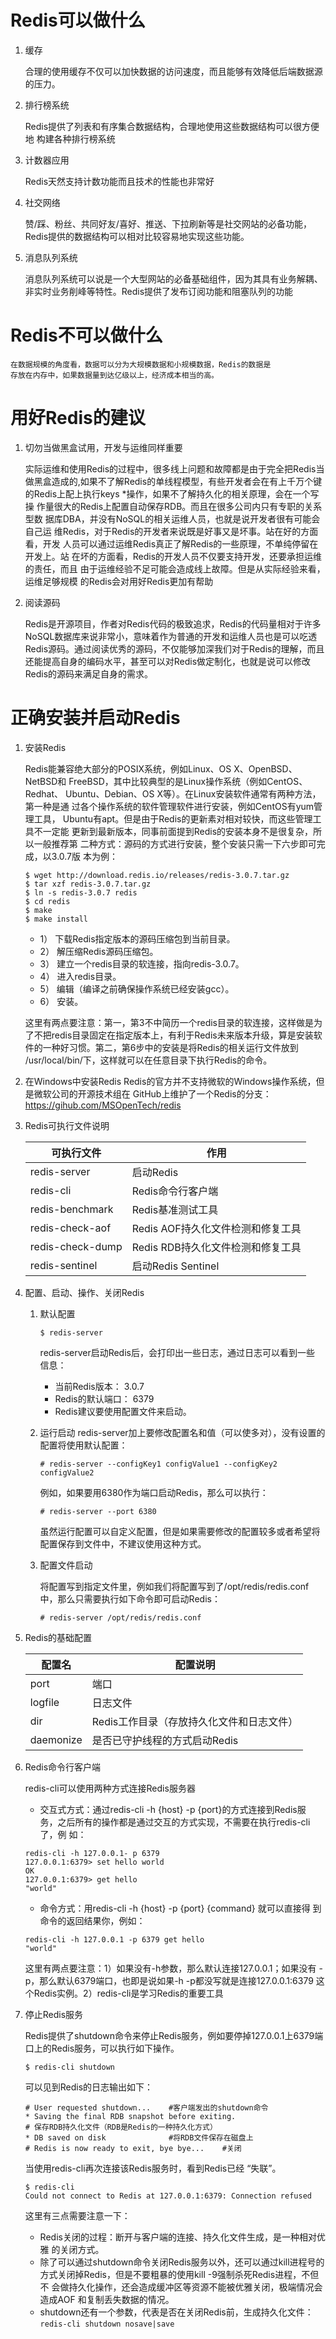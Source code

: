 # Redis可以做什么
1. 缓存

    合理的使用缓存不仅可以加快数据的访问速度，而且能够有效降低后端数据源
    的压力。

2. 排行榜系统

    Redis提供了列表和有序集合数据结构，合理地使用这些数据结构可以很方便地
    构建各种排行榜系统

3. 计数器应用

    Redis天然支持计数功能而且技术的性能也非常好

4. 社交网络

    赞/踩、粉丝、共同好友/喜好、推送、下拉刷新等是社交网站的必备功能，
    Redis提供的数据结构可以相对比较容易地实现这些功能。

5. 消息队列系统

    消息队列系统可以说是一个大型网站的必备基础组件，因为其具有业务解耦、
    非实时业务削峰等特性。Redis提供了发布订阅功能和阻塞队列的功能

# Redis不可以做什么

    在数据规模的角度看，数据可以分为大规模数据和小规模数据，Redis的数据是
    存放在内存中，如果数据量到达亿级以上，经济成本相当的高。

# 用好Redis的建议

1. 切勿当做黑盒试用，开发与运维同样重要

    实际运维和使用Redis的过程中，很多线上问题和故障都是由于完全把Redis当
    做黑盒造成的,如果不了解Redis的单线程模型，有些开发者会在有上千万个键
    的Redis上配上执行keys *操作，如果不了解持久化的相关原理，会在一个写操
    作量很大的Redis上配置自动保存RDB。而且在很多公司内只有专职的关系型数
    据库DBA，并没有NoSQL的相关运维人员，也就是说开发者很有可能会自己运
    维Redis，对于Redis的开发者来说既是好事又是坏事。站在好的方面看，开发
    人员可以通过运维Redis真正了解Redis的一些原理，不单纯停留在开发上。站
    在坏的方面看，Redis的开发人员不仅要支持开发，还要承担运维的责任，而且
    由于运维经验不足可能会造成线上故障。但是从实际经验来看，运维足够规模
    的Redis会对用好Redis更加有帮助

2. 阅读源码

    Redis是开源项目，作者对Redis代码的极致追求，Redis的代码量相对于许多
    NoSQL数据库来说非常小，意味着作为普通的开发和运维人员也是可以吃透
    Redis源码。通过阅读优秀的源码，不仅能够加深我们对于Redis的理解，而且
    还能提高自身的编码水平，甚至可以对Redis做定制化，也就是说可以修改
    Redis的源码来满足自身的需求。

# 正确安装并启动Redis

1. 安装Redis

    Redis能兼容绝大部分的POSIX系统，例如Linux、OS X、OpenBSD、NetBSD和
    FreeBSD，其中比较典型的是Linux操作系统（例如CentOS、Redhat、
    Ubuntu、Debian、OS X等）。在Linux安装软件通常有两种方法，第一种是通
    过各个操作系统的软件管理软件进行安装，例如CentOS有yum管理工具，
    Ubuntu有apt。但是由于Redis的更新素对相对较快，而这些管理工具不一定能
    更新到最新版本，同事前面提到Redis的安装本身不是很复杂，所以一般推荐第
    二种方式：源码的方式进行安装，整个安装只需一下六步即可完成，以3.0.7版
    本为例：
    
    ```
    $ wget http://download.redis.io/releases/redis-3.0.7.tar.gz
    $ tar xzf redis-3.0.7.tar.gz
    $ ln -s redis-3.0.7 redis
    $ cd redis
    $ make 
    $ make install
    ```
    - 1） 下载Redis指定版本的源码压缩包到当前目录。
    - 2） 解压缩Redis源码压缩包。
    - 3） 建立一个redis目录的软连接，指向redis-3.0.7。
    - 4） 进入redis目录。
    - 5） 编辑（编译之前确保操作系统已经安装gcc）。
    - 6） 安装。

    这里有两点要注意：第一，第3不中简历一个redis目录的软连接，这样做是为
    了不把redis目录固定在指定版本上，有利于Redis未来版本升级，算是安装软
    件的一种好习惯。第二，第6步中的安装是将Redis的相关运行文件放到
    /usr/local/bin/下，这样就可以在任意目录下执行Redis的命令。

2. 在Windows中安装Redis
    Redis的官方并不支持微软的Windows操作系统，但是微软公司的开源技术组在
    GitHub上维护了一个Redis的分支：
    https://gihub.com/MSOpenTech/redis

3. Redis可执行文件说明

    可执行文件|作用
    -|-
    redis-server|启动Redis
    redis-cli|Redis命令行客户端
    redis-benchmark|Redis基准测试工具
    redis-check-aof|Redis AOF持久化文件检测和修复工具
    redis-check-dump|Redis RDB持久化文件检测和修复工具
    redis-sentinel|启动Redis Sentinel

4. 配置、启动、操作、关闭Redis

    1. 默认配置

        `$ redis-server`

        redis-server启动Redis后，会打印出一些日志，通过日志可以看到一些
        信息：

        - 当前Redis版本： 3.0.7
        - Redis的默认端口： 6379
        - Redis建议要使用配置文件来启动。

    2. 运行启动
        redis-server加上要修改配置名和值（可以使多对），没有设置的配置将使用默认配置：

        `# redis-server --configKey1 configValue1 --configKey2 configValue2`

        例如，如果要用6380作为端口启动Redis，那么可以执行：

        `# redis-server --port 6380`

        虽然运行配置可以自定义配置，但是如果需要修改的配置较多或者希望将
        配置保存到文件中，不建议使用这种方式。

    3. 配置文件启动

        将配置写到指定文件里，例如我们将配置写到了/opt/redis/redis.conf
        中，那么只需要执行如下命令即可启动Redis：

        `# redis-server /opt/redis/redis.conf`

5. Redis的基础配置

    配置名|配置说明
    -|-
    port|端口
    logfile|日志文件
    dir|Redis工作目录（存放持久化文件和日志文件）
    daemonize|是否已守护线程的方式启动Redis

6. Redis命令行客户端

    redis-cli可以使用两种方式连接Redis服务器

    - 交互式方式：通过redis-cli -h {host} -p {port}的方式连接到Redis服
    务，之后所有的操作都是通过交互的方式实现，不需要在执行redis-cli了，例
    如：
    ```
    redis-cli -h 127.0.0.1- p 6379
    127.0.0.1:6379> set hello world
    OK
    127.0.0.1:6379> get hello
    "world"
    ```

    - 命令方式：用redis-cli -h {host} -p {port} {command} 就可以直接得
    到命令的返回结果你，例如：

    ```
    redis-cli -h 127.0.0.1 -p 6379 get hello
    "world"
    ```

    这里有两点要注意：1）如果没有-h参数，那么默认连接127.0.0.1；如果没有
    -p，那么默认6379端口，也即是说如果-h -p都没写就是连接127.0.0.1:6379
    这个Redis实例。2）redis-cli是学习Redis的重要工具

7. 停止Redis服务

    Redis提供了shutdown命令来停止Redis服务，例如要停掉127.0.0.1上6379端
    口上的Redis服务，可以执行如下操作。

    `$ redis-cli shutdown`

    可以见到Redis的日志输出如下：
    ```
    # User requested shutdown...    #客户端发出的shutdown命令
    * Saving the final RDB snapshot before exiting.
    # 保存RDB持久化文件（RDB是Redis的一种持久化方式）
    * DB saved on disk              #将RDB文件保存在磁盘上
    # Redis is now ready to exit, bye bye...    #关闭
    ```

    当使用redis-cli再次连接该Redis服务时，看到Redis已经 “失联”。

    ```
    $ redis-cli
    Could not connect to Redis at 127.0.0.1:6379: Connection refused
    ```

    这里有三点需要注意一下：

    - Redis关闭的过程：断开与客户端的连接、持久化文件生成，是一种相对优雅
    的关闭方式。
    - 除了可以通过shutdown命令关闭Redis服务以外，还可以通过kill进程号的
    方式关闭掉Redis，但是不要粗暴的使用kill -9强制杀死Redis进程，不但不
    会做持久化操作，还会造成缓冲区等资源不能被优雅关闭，极端情况会造成AOF
    和复制丢失数据的情况。
    - shutdown还有一个参数，代表是否在关闭Redis前，生成持久化文件：
    `redis-cli shutdown nosave|save`